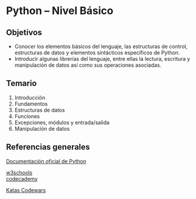 # Python – Nivel Básico

## Objetivos

- Conocer los elementos básicos del lenguaje, las estructuras de control, estructuras de datos y elementos sintácticos específicos de Python.
- Introducir algunas librerías del lenguaje, entre ellas la lectura, escritura y manipulación de datos así como sus operaciones asociadas.

## Temario

1. Introducción
2. Fundamentos
3. Estructuras de datos
4. Funciones
5. Excepciones, módulos y entrada/salida
6. Manipulación de datos

## Referencias generales

[Documentación oficial de Python](https://docs.python.org/es/3/)  

[w3schools](https://www.w3schools.com/r/default.asp)  
[codecademy](https://www.codecademy.com/learn/learn-r)

[Katas Codewars](https://www.codewars.com/kata/search/r)